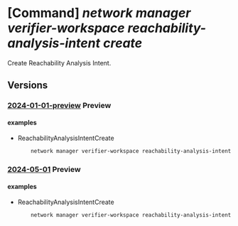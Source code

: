 # [Command] _network manager verifier-workspace reachability-analysis-intent create_

Create Reachability Analysis Intent.

## Versions

### [2024-01-01-preview](/Resources/mgmt-plane/L3N1YnNjcmlwdGlvbnMve30vcmVzb3VyY2Vncm91cHMve30vcHJvdmlkZXJzL21pY3Jvc29mdC5uZXR3b3JrL25ldHdvcmttYW5hZ2Vycy97fS92ZXJpZmllcndvcmtzcGFjZXMve30vcmVhY2hhYmlsaXR5YW5hbHlzaXNpbnRlbnRzL3t9/2024-01-01-preview.xml) **Preview**

<!-- mgmt-plane /subscriptions/{}/resourcegroups/{}/providers/microsoft.network/networkmanagers/{}/verifierworkspaces/{}/reachabilityanalysisintents/{} 2024-01-01-preview -->

#### examples

- ReachabilityAnalysisIntentCreate
    ```bash
        network manager verifier-workspace reachability-analysis-intent create --name "myAnalysisIntent” --workspace-name "myVerifierWorkspace" --network-manager-name "myAVNM" --resource-group "myAVNMResourceGroup" --subscription "00000000-0000-0000-0000-000000000000" --description “hello world intent” --source-resource-id “/subscriptions/00000000-0000-0000-0000-000000000000/resourceGroups/rg1/providers/Microsoft.Compute/virtualMachines/testVmSrc” --destination-resource-id “/subscriptions/00000000-0000-0000-0000-000000000000/resourceGroups/rg1/providers/Microsoft.Compute/virtualMachines/testVmDest” --ip-traffic "{source-ips:["10.0.0.0/16”, “12.0.0.0”],destination-ips:["12.0.0.0/8”, “10.0.0.0”],source-ports:["20”, “23”],destination-ports:["80”, “81”],protocols:["TCP”, “UDP”]}"
    ```

### [2024-05-01](/Resources/mgmt-plane/L3N1YnNjcmlwdGlvbnMve30vcmVzb3VyY2Vncm91cHMve30vcHJvdmlkZXJzL21pY3Jvc29mdC5uZXR3b3JrL25ldHdvcmttYW5hZ2Vycy97fS92ZXJpZmllcndvcmtzcGFjZXMve30vcmVhY2hhYmlsaXR5YW5hbHlzaXNpbnRlbnRzL3t9/2024-05-01.xml) **Preview**

<!-- mgmt-plane /subscriptions/{}/resourcegroups/{}/providers/microsoft.network/networkmanagers/{}/verifierworkspaces/{}/reachabilityanalysisintents/{} 2024-05-01 -->

#### examples

- ReachabilityAnalysisIntentCreate
    ```bash
        network manager verifier-workspace reachability-analysis-intent create --name "myAnalysisIntent” --workspace-name "myVerifierWorkspace" --network-manager-name "myAVNM" --resource-group "myAVNMResourceGroup" --subscription "00000000-0000-0000-0000-000000000000" --description “hello world intent” --source-resource-id “/subscriptions/00000000-0000-0000-0000-000000000000/resourceGroups/rg1/providers/Microsoft.Compute/virtualMachines/testVmSrc” --destination-resource-id “/subscriptions/00000000-0000-0000-0000-000000000000/resourceGroups/rg1/providers/Microsoft.Compute/virtualMachines/testVmDest” --ip-traffic "{source-ips:["10.0.0.0/16”, “12.0.0.0”],destination-ips:["12.0.0.0/8”, “10.0.0.0”],source-ports:["20”, “23”],destination-ports:["80”, “81”],protocols:["TCP”, “UDP”]}"
    ```
